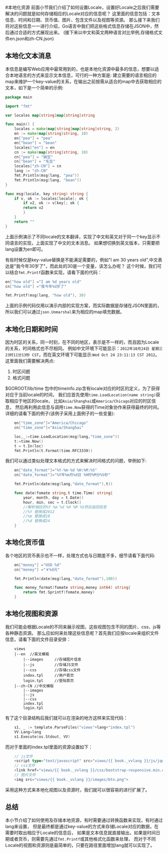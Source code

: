 #本地化资源
前面小节我们介绍了如何设置Locale，设置好Locale之后我们需要解决的问题就是如何存储相应的Locale对应的信息呢？
这里面的信息包括：文本信息、时间和日期、货币值、图片、包含文件以及视图等资源。
那么接下来我们将对这些信息一一进行介绍，Go语言中我们把这些格式信息存储在JSON中，然后通过合适的方式展现出来。
(接下来以中文和英文两种语言对比举例,存储格式文件en.json和zh-CN.json)

## 本地化文本消息
本信息是编写Web应用中最常用到的，也是本地化资源中最多的信息，想要以适合本地语言的方式来显示文本信息，可行的一种方案是:
建立需要的语言相应的map来维护一个key-value的关系，在输出之前按需从适合的map中去获取相应的文本，如下是一个简单的示例:
```go
package main

import "fmt"

var locales map[string]map[string]string

func main() {
	locales = make(map[string]map[string]string, 2)
	en := make(map[string]string, 10)
	en["pea"] = "pea"
	en["bean"] = "bean"
	locales["en"] = en
	cn := make(map[string]string, 10)
	cn["pea"] = "豌豆"
	cn["bean"] = "毛豆"
	locales["zh-CN"] = cn
	lang := "zh-CN"
	fmt.Println(msg(lang, "pea"))
	fmt.Println(msg(lang, "bean"))
}

func msg(locale, key string) string {
	if v, ok := locales[locale]; ok {
		if v2, ok := v[key]; ok {
		return v2
		}
	}
	return ""
}
```

上面示例演示了不同locale的文本翻译，实现了中文和英文对于同一个key显示不同语言的实现，上面实现了中文的文本消息。
如果想切换到英文版本，只需要把lang设置为en即可。

有些时候仅是key-value替换是不能满足需要的，例如"I am 30 years old",中文表达是"我今年30岁了"，而此处的30是一个变量，该怎么办呢？
这个时候，我们可以结合`fmt.Printf`函数来实现，请看下面的代码：
```go
en["how old"] ="I am %d years old"
cn["how old"] ="我今年%d岁了"

fmt.Printf(msg(lang, "how old"), 30)
````

上面的示例代码仅用以演示内部的实现方案，而实际数据是存储在JSON里面的，所以我们可以通过`json.Unmarshal`来为相应的map填充数据。

## 本地化日期和时间
因为时区的关系，同一时刻，在不同的地区，表示是不一样的，而且因为Locale的关系，时间格式也不尽相同。
例如中文环境下可能显示：`2012年10月24日 星期三 23时11分13秒 CST`，而在英文环境下可能显示:`Wed Oct 24 23:11:13 CST 2012`。
这里面我们需要解决两点:   
1. 时区问题
2. 格式问题

$GOROOT/lib/time 包中的timeinfo.zip含有locale对应的时区的定义，为了获得对应于当前locale的时间，
我们应首先使用`time.LoadLocation(name string)`获取相应于地区的locale，
比如`Asia/Shanghai`或`America/Chicago`对应的时区信息，
然后再利用此信息与调用`time.Now`获得的Time对象协作来获得最终的时间。
详细的请看下面的例子(该例子采用上面例子的一些变量):
```go
	en["time_zone"]="America/Chicago"
	cn["time_zone"]="Asia/Shanghai"

	loc,_:=time.LoadLocation(msg(lang,"time_zone"))
	t:=time.Now()
	t = t.In(loc)
	fmt.Println(t.Format(time.RFC3339))
```

我们可以通过类似处理文本格式的方式来解决时间格式的问题，举例如下:
```go
	en["date_format"]="%Y-%m-%d %H:%M:%S"
	cn["date_format"]="%Y年%m月%d日 %H时%M分%S秒"

	fmt.Println(date(msg(lang,"date_format"),t))

	func date(fomate string,t time.Time) string{
		year, month, day = t.Date()
		hour, min, sec = t.Clock()
		//解析相应的%Y %m %d %H %M %S然后返回信息
		//%Y 替换成2012
		//%m 替换成10
		//%d 替换成24
	}
```

## 本地化货币值
各个地区的货币表示也不一样，处理方式也与日期差不多，细节请看下面代码:
```go
	en["money"] ="USD %d"
	cn["money"] ="￥%d元"

	fmt.Println(date(msg(lang,"date_format"),100))

	func money_format(fomate string,money int64) string{
		return fmt.Sprintf(fomate,money)
	}
```

## 本地化视图和资源
我们可能会根据Locale的不同来展示视图，这些视图包含不同的图片、css、js等各种静态资源。
那么应如何来处理这些信息呢？首先我们应按locale来组织文件信息，请看下面的文件目录安排：
```
	views
	|--en  //英文模板
		|--images     //存储图片信息
		|--js         //存储JS文件
		|--css        //存储css文件
		index.tpl     //用户首页
		login.tpl     //登陆首页
	|--zh-CN //中文模板
		|--images
		|--js
		|--css
		index.tpl
		login.tpl
```

有了这个目录结构后我们就可以在渲染的地方这样来实现代码：
```go
	s1, _ := template.ParseFiles("views"+lang+"index.tpl")
	VV.Lang=lang
	s1.Execute(os.Stdout, VV)
```

而对于里面的index.tpl里面的资源设置如下：
```go
	// js文件
	<script type="text/javascript" src="views/{{ book._vvlang }}/js/jquery/jquery-1.8.0.min.js"></script>
	// css文件
	<link href="views/{{ book._vvlang }}/css/bootstrap-responsive.min.css" rel="stylesheet">
	// 图片文件
	<img src="views/{{ book._vvlang }}/images/btn.png">
```

采用这种方式来本地化视图以及资源时，我们就可以很容易的进行扩展了。

## 总结
本小节介绍了如何使用及存储本地资源，有时需要通过转换函数来实现，有时通过lang来设置，
但是最终都是通过key-value的方式来存储Locale对应的数据，在需要时取出相应于Locale的信息后，
如果是文本信息就直接输出，如果是时间日期或者货币，则需要先通过`fmt.Printf`或其他格式化函数来处理，
而对于不同Locale的视图和资源则是最简单的，只要在路径里面增加lang就可以实现了。


